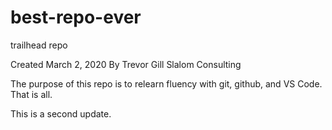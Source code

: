 # best-repo-ever
trailhead repo

Created March 2, 2020
By Trevor Gill
Slalom Consulting

The purpose of this repo is to relearn fluency with git, github, and VS Code. That is all.

This is a second update.